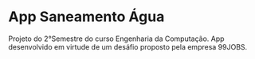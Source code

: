 # App Saneamento Água
 Projeto do 2°Semestre do curso Engenharia da Computação. App desenvolvido em virtude de um desáfio proposto pela empresa 99JOBS.
